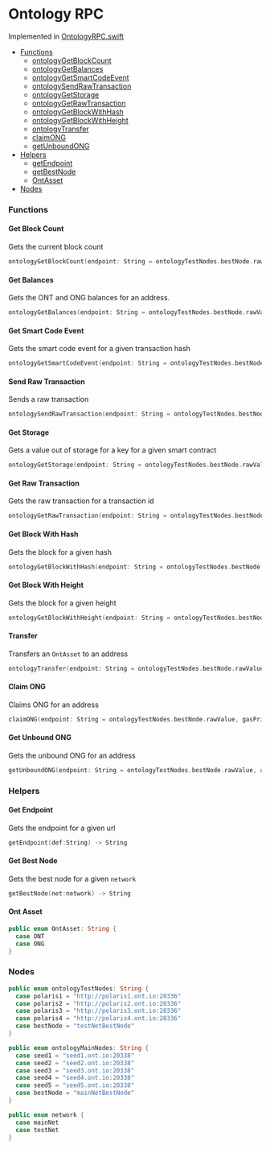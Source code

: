 # Ontology RPC

Implemented in [OntologyRPC.swift](https://github.com/Ryucoin/neovm-utils/blob/master/neovmUtils/Classes/OntologyRPC.swift)

- [Functions](#functions)
  - [ontologyGetBlockCount](#get-block-count)
  - [ontologyGetBalances](#get-balances)
  - [ontologyGetSmartCodeEvent](#get-smart-code-event)
  - [ontologySendRawTransaction](#send-raw-transaction)
  - [ontologyGetStorage](#get-storage)
  - [ontologyGetRawTransaction](#get-raw-transaction)
  - [ontologyGetBlockWithHash](#get-block-with-hash)
  - [ontologyGetBlockWithHeight](#get-block-with-height)
  - [ontologyTransfer](#transfer)
  - [claimONG](#claim-ong)
  - [getUnboundONG](#get-unbound-ong)
- [Helpers](#helpers)
  - [getEndpoint](#get-endpoint)
  - [getBestNode](#get-best-node)
  - [OntAsset](#ont-asset)
- [Nodes](#nodes)

### Functions

#### Get Block Count

Gets the current block count

``` swift
ontologyGetBlockCount(endpoint: String = ontologyTestNodes.bestNode.rawValue) -> Int
```

#### Get Balances

Gets the ONT and ONG balances for an address.

``` swift
ontologyGetBalances(endpoint: String = ontologyTestNodes.bestNode.rawValue, address: String) -> (Int, Double)
```

#### Get Smart Code Event

Gets the smart code event for a given transaction hash

``` swift
ontologyGetSmartCodeEvent(endpoint: String = ontologyTestNodes.bestNode.rawValue, txHash: String) -> NeoutilsSmartCodeEvent?
```

#### Send Raw Transaction

Sends a raw transaction

``` swift
ontologySendRawTransaction(endpoint: String = ontologyTestNodes.bestNode.rawValue, raw: String) -> String
```

#### Get Storage

Gets a value out of storage for a key for a given smart contract

``` swift
ontologyGetStorage(endpoint: String = ontologyTestNodes.bestNode.rawValue, scriptHash: String, key: String) -> String
```

#### Get Raw Transaction

Gets the raw transaction for a transaction id

``` swift
ontologyGetRawTransaction(endpoint: String = ontologyTestNodes.bestNode.rawValue, txID: String) -> String
```

#### Get Block With Hash

Gets the block for a given hash

``` swift
ontologyGetBlockWithHash(endpoint: String = ontologyTestNodes.bestNode.rawValue, hash: String) -> String
```

#### Get Block With Height

Gets the block for a given height

``` swift
ontologyGetBlockWithHeight(endpoint: String = ontologyTestNodes.bestNode.rawValue, height: Int) -> String
```

#### Transfer

Transfers an `OntAsset` to an address

``` swift
ontologyTransfer(endpoint: String = ontologyTestNodes.bestNode.rawValue, gasPrice: Int = 500, gasLimit: Int = 20000, wif: String, asset: OntAsset, toAddress: String, amount: Double) -> String
```


#### Claim ONG

Claims ONG for an address

``` swift
claimONG(endpoint: String = ontologyTestNodes.bestNode.rawValue, gasPrice: Int = 500, gasLimit: Int = 20000, wif: String) -> String
```


#### Get Unbound ONG

Gets the unbound ONG for an address

``` swift
getUnboundONG(endpoint: String = ontologyTestNodes.bestNode.rawValue, address: String) -> String
```

### Helpers

#### Get Endpoint

Gets the endpoint for a given url

``` swift
getEndpoint(def:String) -> String
```

#### Get Best Node

Gets the best node for a given `network`

``` swift
getBestNode(net:network) -> String
```

#### Ont Asset

``` swift
public enum OntAsset: String {
  case ONT
  case ONG
}
```

### Nodes

``` swift
public enum ontologyTestNodes: String {
  case polaris1 = "http://polaris1.ont.io:20336"
  case polaris2 = "http://polaris2.ont.io:20336"
  case polaris3 = "http://polaris3.ont.io:20336"
  case polaris4 = "http://polaris4.ont.io:20336"
  case bestNode = "testNetBestNode"
}

public enum ontologyMainNodes: String {
  case seed1 = "seed1.ont.io:20338"
  case seed2 = "seed2.ont.io:20338"
  case seed3 = "seed3.ont.io:20338"
  case seed4 = "seed4.ont.io:20338"
  case seed5 = "seed5.ont.io:20338"
  case bestNode = "mainNetBestNode"
}

public enum network {
  case mainNet
  case testNet
}
```
